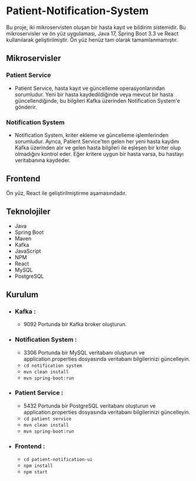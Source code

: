 # Patient-Notification-System

Bu proje, iki mikroservisten oluşan bir hasta kayıt ve bildirim sistemidir. Bu mikroservisler ve ön yüz uygulaması, Java 17, Spring Boot 3.3 ve React kullanılarak geliştirilmiştir. Ön yüz henüz tam olarak tamamlanmamıştır.
## Mikroservisler

### Patient Service

- Patient Service, hasta kayıt ve güncelleme operasyonlarından sorumludur. Yeni bir hasta kaydedildiğinde veya mevcut bir hasta güncellendiğinde, bu bilgileri Kafka üzerinden Notification System'e gönderir.

### Notification System

- Notification System, kriter ekleme ve güncelleme işlemlerinden sorumludur. Ayrıca, Patient Service'ten gelen her yeni hasta kaydını Kafka üzerinden alır ve gelen hasta bilgileri ile eşleşen bir kriter olup olmadığını kontrol eder. Eğer kritere uygun bir hasta varsa, bu hastayı veritabanına kaydeder.

## Frontend

Ön yüz, React ile geliştirilmiştirme aşamasındadır.

## Teknolojiler

- Java
- Spring Boot
- Maven
- Kafka
- JavaScript
- NPM
- React
- MySQL
- PostgreSQL

## Kurulum

- ### Kafka : 
    - 9092 Portunda bir Kafka broker oluşturun.

- ### Notification System : 
    -  3306 Portunda bir MySQL veritabanı oluşturun ve application.properties dosyasında veritabanı bilgilerinizi güncelleyin.
    - `cd notification system`
    - `mvn clean install`
    - `mvn spring-boot:run`
- ### Patient Service : 
    -  5432 Portunda bir PostgreSQL veritabanı oluşturun ve application.properties dosyasında veritabanı bilgilerinizi güncelleyin.
    - `cd patient service`
    - `mvn clean install`
    - `mvn spring-boot:run`

- ### Frontend :
    - `cd patient-notification-ui`
    - `npm install`
    - `npm start`

